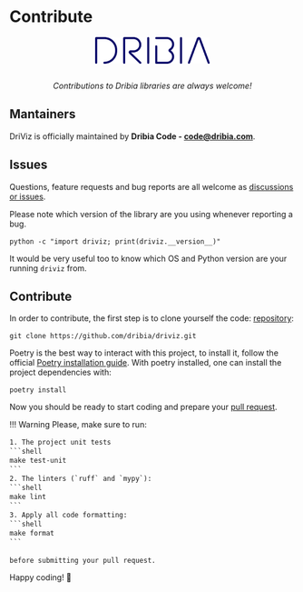 # Contribute

<p style="text-align: center; padding-bottom: 1rem;">
    <a href="/driviz">
        <img
            src="./img/logo_dribia_blau_cropped.png"
            alt="Dribia"
            style="display: block; margin-left: auto; margin-right: auto; width: 40%;"
        >
    </a>
</p>

<p style="text-align: center;">
    <em>Contributions to Dribia libraries are always welcome!</em>
</p>

## Mantainers

DriViz is officially maintained by **Dribia Code - <code@dribia.com>**.

## Issues
Questions, feature requests and bug reports are all welcome as [discussions or issues](https://github.com/dribia/driviz/issues).

Please note which version of the library are you using whenever reporting a bug.
```shell
python -c "import driviz; print(driviz.__version__)"
```

It would be very useful too to know which OS and Python version are your running `driviz` from.

## Contribute
In order to contribute, the first step is to clone yourself the code:
[repository](https://github.com/dribia/driviz):
```shell
git clone https://github.com/dribia/driviz.git
```

Poetry is the best way to interact with this project, to install it, follow the official [Poetry installation guide](https://python-poetry.org/docs/#installation).
With poetry installed, one can install the project dependencies with:
```shell
poetry install
```

Now you should be ready to start coding and prepare your [pull request](https://github.com/dribia/driviz/pulls).

!!! Warning
    Please, make sure to run:

    1. The project unit tests
    ```shell
    make test-unit
    ```
    2. The linters (`ruff` and `mypy`):
    ```shell
    make lint
    ```
    3. Apply all code formatting:
    ```shell
    make format
    ```

    before submitting your pull request.

Happy coding! 🎉

